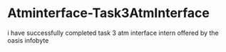 # Atminterface-Task3AtmInterface
i have successfully completed task 3 atm interface intern offered by the oasis infobyte
